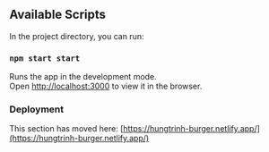 ## Available Scripts

In the project directory, you can run:

### `npm start start`

Runs the app in the development mode.\
Open [http://localhost:3000](http://localhost:3000) to view it in the browser.


### Deployment

This section has moved here: [https://hungtrinh-burger.netlify.app/](https://hungtrinh-burger.netlify.app/)
